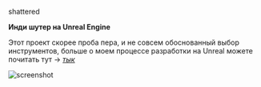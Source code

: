 shattered

**Инди шутер на Unreal Engine**

Этот проект скорее проба пера, и не совсем обоснованный выбор инструментов, больше о моем процессе разработки на Unreal можете почитать тут → [*тык*](https://www.linkedin.com/pulse/%25D0%25BF%25D0%25BE%25D1%2587%25D0%25B5%25D0%25BC%25D1%2583-unreal-%25D0%25BD%25D0%25B5-%25D1%2581%25D0%25B0%25D0%25BC%25D1%258B%25D0%25B9-%25D0%25B8%25D0%25B4%25D0%25B5%25D0%25B0%25D0%25BB%25D1%258C%25D0%25BD%25D1%258B%25D0%25B9-%25D0%25B4%25D0%25B2%25D0%25B8%25D0%25B6%25D0%25BE%25D0%25BA-%25D0%25B8%25D0%25BB%25D0%25B8-%25D0%25BC%25D0%25BE%25D0%25B9-%25D0%25BF%25D1%2583%25D1%2582%25D1%258C-%25D0%25BA-%25D0%25B8%25D0%25B2%25D0%25B0%25D0%25BD-%25D1%2581%25D0%25BD%25D0%25B8%25D0%25B3%25D0%25B8%25D1%2580%25D1%2591%25D0%25B2/?trackingId=6R0KsoMITamv0wJsvvVERg%3D%3D)

![screenshot](https://media.discordapp.net/attachments/811387661742899260/991061114815135854/unknown.png)
